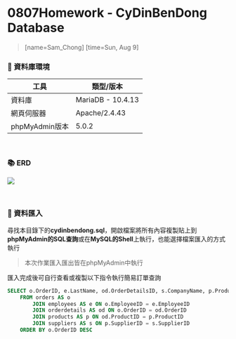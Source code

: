# 0807Homework - CyDinBenDong Database
>[name=Sam_Chong] [time=Sun, Aug 9]
>
### :rocket: 資料庫環境

| 工具              |類型/版本          |
| -----------------|------------------|
| 資料庫            | MariaDB - 10.4.13|
| 網頁伺服器         | Apache/2.4.43    |
| phpMyAdmin版本    | 5.0.2            | 


<br>

### :books: ERD
![](https://i.imgur.com/gDyafU4.png)

<br>

### 💾 資料匯入
尋找本目錄下的**cydinbendong.sql**，開啟檔案將所有內容複製貼上到**phpMyAdmin的SQL查詢**或在**MySQL的Shell**上執行，也能選擇檔案匯入的方式執行

> 本次作業匯入匯出皆在phpMyAdmin中執行

匯入完成後可自行查看或複製以下指令執行簡易訂單查詢
```sql
SELECT o.OrderID, e.LastName, od.OrderDetailsID, s.CompanyName, p.ProductName, od.Quantity, p.Unitprice
    FROM orders AS o
        JOIN employees AS e ON o.EmployeeID = e.EmployeeID
        JOIN orderdetails AS od ON o.OrderID = od.OrderID 
        JOIN products AS p ON od.ProductID = p.ProductID
        JOIN suppliers AS s ON p.SupplierID = s.SupplierID
    ORDER BY o.OrderID DESC
```

<!--
- Code block with color and line numbers：
```javascript=16
var s = "JavaScript syntax highlighting";
alert(s);
```
-->
